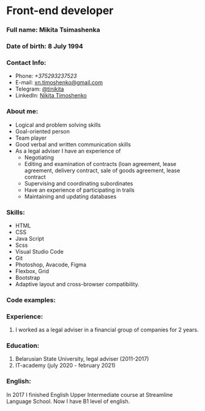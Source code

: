# Front-end developer

### Full name: Mikita Tsimashenka
### Date of birth: 8 July 1994

### Contact Info:
* Phone: _+375293237523_
* E-mail: xn.timoshenko@gmail.com
* Telegram: [@tinikita](https://web.telegram.org/@tinikita)
* LinkedIn: [Nikita Timoshenko](https://www.linkedin.com/in/nikita-timoshenko/)


### About me:
* Logical and problem solving skills
* Goal-oriented person
* Team player
* Good verbal and written communication skills
* As a legal adviser I have an experience of
  * Negotiating
  * Editing and examination of contracts (loan agreement, lease agreement, delivery contract, sale of goods agreement, lease contract
  * Supervising and coordinating subordinates
  * Have an experience of participating in trails
  * Maintaining and updating databases

### Skills:
* HTML
* CSS
* Java Script
* Scss
* Visual Studio Code
* Git
* Photoshop, Avacode, Figma
* Flexbox, Grid
* Bootstrap
* Adaptive layout and cross-browser compatibility.

### Code examples:

### Experience:
1. I worked as a legal adviser in a financial group of companies for 2 years.

### Education:
1. Belarusian State University, legal adviser (2011-2017)
2. IT-academy (july 2020 - february 2021)

### English:
In 2017 I finished English Upper Intermediate course at Streamline Language School. Now I have B1 level of english.

